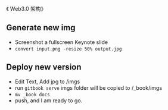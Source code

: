 《 Web3.0 架构》

## Generate new img

- Screenshot a fullscreen Keynote slide
- `convert input.png -resize 50% output.jpg`

## Deploy new version

- Edit Text, Add jpg to /imgs
- run `gitbook serve` imgs folder will be copied to /_book/imgs
- `mv _book docs`
- push, and I am ready to go.
